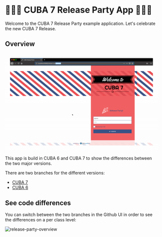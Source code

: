 # 🎉🎉🎉 CUBA 7 Release Party App 🎉🎉🎉

Welcome to the CUBA 7 Release Party example application.  Let's celebrate the new CUBA 7 Release.

## Overview

![release-party-overview](https://github.com/mariodavid/cuba-7-release-party/blob/cuba-7/img/overview-cuba-7-release-party-app.gif)


This app is build in CUBA 6 and CUBA 7 to show the differences between the two major versions.

There are two branches for the different versions:

* [CUBA 7](https://github.com/mariodavid/cuba-7-release-party/tree/cuba-7)
* [CUBA 6](https://github.com/mariodavid/cuba-7-release-party/tree/cuba-6)


## See code differences

You can switch between the two branches in the Github UI in order to see the differences on a per class level:

![release-party-overview](https://github.com/mariodavid/cuba-7-release-party/blob/master/img/switch-cuba-versions-in-github.gif)



